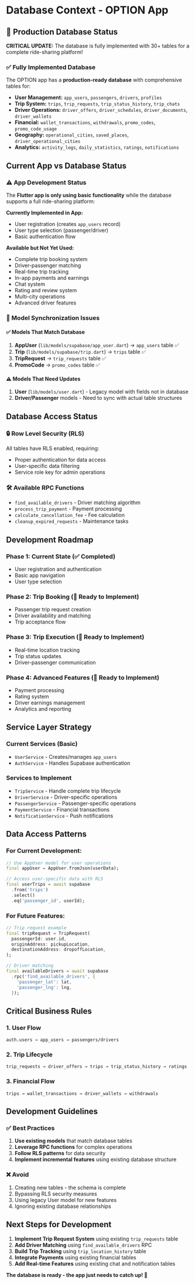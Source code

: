 # Database Context - OPTION App

## 🚀 Production Database Status

**CRITICAL UPDATE:** The database is fully implemented with 30+ tables for a complete ride-sharing platform!

### ✅ Fully Implemented Database

The OPTION app has a **production-ready database** with comprehensive tables for:

- **User Management:** `app_users`, `passengers`, `drivers`, `profiles`
- **Trip System:** `trips`, `trip_requests`, `trip_status_history`, `trip_chats`
- **Driver Operations:** `driver_offers`, `driver_schedules`, `driver_documents`, `driver_wallets`
- **Financial:** `wallet_transactions`, `withdrawals`, `promo_codes`, `promo_code_usage`
- **Geography:** `operational_cities`, `saved_places`, `driver_operational_cities`
- **Analytics:** `activity_logs`, `daily_statistics`, `ratings`, `notifications`

## Current App vs Database Status

### ⚠️ App Development Status
The **Flutter app is only using basic functionality** while the database supports a full ride-sharing platform:

**Currently Implemented in App:**
- User registration (creates `app_users` record)
- User type selection (passenger/driver)
- Basic authentication flow

**Available but Not Yet Used:**
- Complete trip booking system
- Driver-passenger matching
- Real-time trip tracking
- In-app payments and earnings
- Chat system
- Rating and review system
- Multi-city operations
- Advanced driver features

### 🔧 Model Synchronization Issues

#### ✅ Models That Match Database
1. **AppUser** (`lib/models/supabase/app_user.dart`) → `app_users` table ✅
2. **Trip** (`lib/models/supabase/trip.dart`) → `trips` table ✅  
3. **TripRequest** → `trip_requests` table ✅
4. **PromoCode** → `promo_codes` table ✅

#### ⚠️ Models That Need Updates
1. **User** (`lib/models/user.dart`) - Legacy model with fields not in database
2. **Driver/Passenger** models - Need to sync with actual table structures

## Database Access Status

### 🔒 Row Level Security (RLS)
All tables have RLS enabled, requiring:
- Proper authentication for data access
- User-specific data filtering
- Service role key for admin operations

### 🛠️ Available RPC Functions
- `find_available_drivers` - Driver matching algorithm
- `process_trip_payment` - Payment processing
- `calculate_cancellation_fee` - Fee calculation
- `cleanup_expired_requests` - Maintenance tasks

## Development Roadmap

### Phase 1: Current State (✅ Completed)
- User registration and authentication
- Basic app navigation
- User type selection

### Phase 2: Trip Booking (🚧 Ready to Implement)
- Passenger trip request creation
- Driver availability and matching
- Trip acceptance flow

### Phase 3: Trip Execution (🚧 Ready to Implement)  
- Real-time location tracking
- Trip status updates
- Driver-passenger communication

### Phase 4: Advanced Features (🚧 Ready to Implement)
- Payment processing
- Rating system
- Driver earnings management
- Analytics and reporting

## Service Layer Strategy

### Current Services (Basic)
- `UserService` - Creates/manages `app_users`
- `AuthService` - Handles Supabase authentication

### Services to Implement
- `TripService` - Handle complete trip lifecycle
- `DriverService` - Driver-specific operations
- `PassengerService` - Passenger-specific operations
- `PaymentService` - Financial transactions
- `NotificationService` - Push notifications

## Data Access Patterns

### For Current Development:
```dart
// Use AppUser model for user operations
final appUser = AppUser.fromJson(userData);

// Access user-specific data with RLS
final userTrips = await supabase
  .from('trips')
  .select()
  .eq('passenger_id', userId);
```

### For Future Features:
```dart
// Trip request example
final tripRequest = TripRequest(
  passengerId: user.id,
  originAddress: pickupLocation,
  destinationAddress: dropoffLocation,
);

// Driver matching
final availableDrivers = await supabase
  .rpc('find_available_drivers', {
    'passenger_lat': lat,
    'passenger_lng': lng,
  });
```

## Critical Business Rules

### 1. User Flow
```
auth.users → app_users → passengers/drivers
```

### 2. Trip Lifecycle
```
trip_requests → driver_offers → trips → trip_status_history → ratings
```

### 3. Financial Flow
```
trips → wallet_transactions → driver_wallets → withdrawals
```

## Development Guidelines

### ✅ Best Practices
1. **Use existing models** that match database tables
2. **Leverage RPC functions** for complex operations
3. **Follow RLS patterns** for data security
4. **Implement incremental features** using existing database structure

### ❌ Avoid
1. Creating new tables - the schema is complete
2. Bypassing RLS security measures
3. Using legacy User model for new features
4. Ignoring existing database relationships

## Next Steps for Development

1. **Implement Trip Request System** using existing `trip_requests` table
2. **Add Driver Matching** using `find_available_drivers` RPC
3. **Build Trip Tracking** using `trip_location_history` table
4. **Integrate Payments** using existing financial tables
5. **Add Real-time Features** using existing chat and notification tables

**The database is ready - the app just needs to catch up! 🚀**
